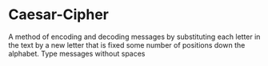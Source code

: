 # Caesar-Cipher
A method of encoding and decoding messages by substituting each letter in the text by a new letter that is fixed some number of positions down the alphabet.
Type messages without spaces
